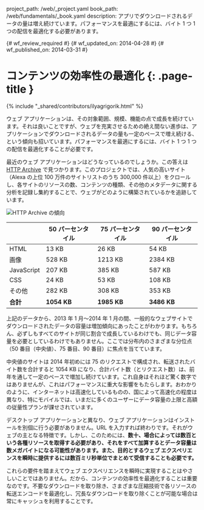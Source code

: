 project_path: /web/_project.yaml
book_path: /web/fundamentals/_book.yaml
description: アプリでダウンロードされるデータの量は増え続けています。パフォーマンスを最適にするには、バイト 1 つ 1 つの配信を最適化する必要があります。

{# wf_review_required #}
{# wf_updated_on: 2014-04-28 #}
{# wf_published_on: 2014-03-31 #}

# コンテンツの効率性の最適化 {: .page-title }

{% include "_shared/contributors/ilyagrigorik.html" %}



ウェブ アプリケーションは、その対象範囲、規模、機能の点で成長を続けています。それは良いことですが、ウェブを充実させるための絶え間ない進歩は、アプリケーションでダウンロードされるデータの量も一定のペースで増え続ける、という傾向も招いています。パフォーマンスを最適にするには、バイト 1 つ 1 つの配信を最適化することが必要です。


最近のウェブ アプリケーションはどうなっているのでしょうか。この答えは [HTTP Archive](http://httparchive.org/) で見つかります。このプロジェクトでは、人気の高いサイト（Alexa の上位 100 万件のサイトリストのうち 300,000 件以上）をクロールし、各サイトのリソースの数、コンテンツの種類、その他のメタデータに関する分析を記録し集約することで、ウェブがどのように構築されているかを追跡しています。

<img src="images/http-archive-trends.png" class="center" alt="HTTP Archive の傾向">

<table class="mdl-data-table mdl-js-data-table">
<thead>
  <tr>
    <th></th>
    <th>50 パーセンタイル</th>
    <th>75 パーセンタイル</th>
    <th>90 パーセンタイル</th>
  </tr>
</thead>
<tr>
  <td data-th="種類">HTML</td>
  <td data-th="50%">13 KB</td>
  <td data-th="75%">26 KB</td>
  <td data-th="90%">54 KB</td>
</tr>
<tr>
  <td data-th="種類">画像</td>
  <td data-th="50%">528 KB</td>
  <td data-th="75%">1213 KB</td>
  <td data-th="90%">2384 KB</td>
</tr>
<tr>
  <td data-th="種類">JavaScript</td>
  <td data-th="50%">207 KB</td>
  <td data-th="75%">385 KB</td>
  <td data-th="90%">587 KB</td>
</tr>
<tr>
  <td data-th="種類">CSS</td>
  <td data-th="50%">24 KB</td>
  <td data-th="75%">53 KB</td>
  <td data-th="90%">108 KB</td>
</tr>
<tr>
  <td data-th="種類">その他</td>
  <td data-th="50%">282 KB</td>
  <td data-th="75%">308 KB</td>
  <td data-th="90%">353 KB</td>
</tr>
<tr>
  <td data-th="種類"><strong>合計</strong></td>
  <td data-th="50%"><strong>1054 KB</strong></td>
  <td data-th="75%"><strong>1985 KB</strong></td>
  <td data-th="90%"><strong>3486 KB</strong></td>
</tr>
</table>

上記のデータから、2013 年 1 月～2014 年 1 月の間、一般的なウェブサイトでダウンロードされたデータの容量は増加傾向にあったことがわかります。もちろん、必ずしもすべてのサイトが同じ割合で成長しているわけでも、同じデータ容量を必要としているわけでもありません。ここでは分布内のさまざまな分位点（50 番目（中央値）、75 番目、90 番目）に焦点を当てています。

中央値のサイトは 2014 年初めには 75 のリクエストで構成され、転送されたバイト数を合計すると 1054 KB になり、合計バイト数（とリクエスト数）は、前年を通して一定のペースで増加し続けています。これ自身はそれほど驚く数字ではありませんが、これはパフォーマンスに重大な影響をもたらします。おわかりのように、インターネットは高速化しているものの、国によって高速化の程度は異なり、特にモバイルでは、いまだに多くのユーザーにデータ容量の上限と高額の従量性プランが課せされています。

デスクトップ アプリケーションと異なり、ウェブ アプリケーションはインストールを別個に行う必要がありません。URL を入力すれば終わりです。それがウェブの主となる特徴です。しかし、このためには、**数十、場合によっては数百という各種リソースを取得する必要があり、それをすべて加算するとデータ容量は数メガバイトになる可能性があります。また、目的とするウェブ エクスペリエンスを瞬時に提供するには数百ミリ秒単位でまとめて受信することも必要です。**

これらの要件を踏まえてウェブ エクスペリエンスを瞬時に実現することはやさしいことではありません。だから、コンテンツの効率性を最適化することは重要なのです。不要なダウンロードを取り除き、さまざまな圧縮技術で各リソースの転送エンコードを最適化し、冗長なダウンロードを取り除くことが可能な場合は常にキャッシュを利用することです。


